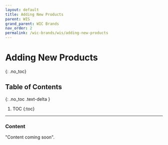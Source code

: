 ```yaml
---
layout: default
title: Adding New Products
parent: WIS
grand_parent: WIC Brands
nav_order: 2
permalink: /wic-brands/wis/adding-new-products
---
```


# Adding New Products
{: .no_toc}

## Table of Contents
{: .no_toc .text-delta }

1. TOC
{:toc}
---

### Content
"Content coming soon".